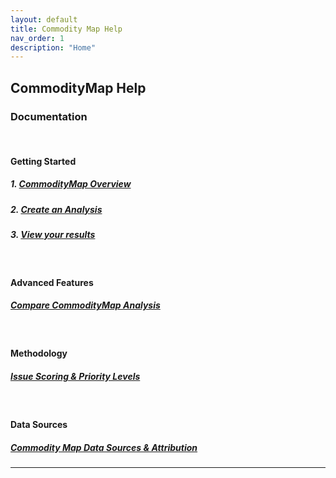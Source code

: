 ```yaml
---
layout: default
title: Commodity Map Help 
nav_order: 1
description: "Home"
---
```

<!-- The syntax above must appear in each markdown file. nav_ord means navigation order. For the Jekyll theme we are using, Just the Docs, each markdown page will increment the nav_order so that the left side navigation in the final rendered HTML will be in the order you have dictated.
https://just-the-docs.com/docs/navigation-structure/#ordering-pages
 -->

## CommodityMap Help
### Documentation
<br>

#### Getting Started
##### 1. [CommodityMap Overview](Overview.md)
##### 2. [Create an Analysis](CreatingAnalysisYourCommodities.md)
##### 3. [View your results](ViewingYourCommodityMapAnalysis.md)


<br>

#### Advanced Features
##### [Compare CommodityMap Analysis](ComparingCommodityMapAnalyses.md)
<br>

#### Methodology
##### [Issue Scoring & Priority Levels](IssueScoringPriorityLevels.md)
<!--- 
#### 2. [Recommendation Scoring](RecommendationScoring.md)
--->
<br>

#### Data Sources
##### [Commodity Map Data Sources & Attribution](CMDataSourcesAttribution.md)
---